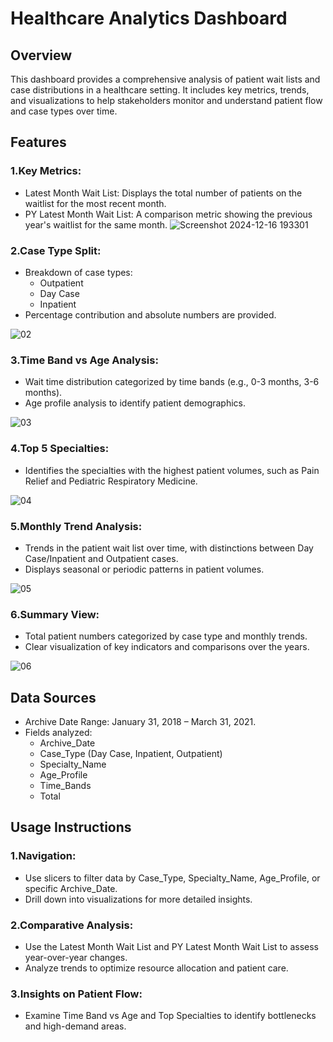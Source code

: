 # Healthcare Analytics Dashboard

## Overview

This dashboard provides a comprehensive analysis of patient wait lists and case distributions in a healthcare setting. It includes key metrics, trends, and visualizations to help stakeholders monitor and 
understand patient flow and case types over time.

## Features
### 1.Key Metrics:
- Latest Month Wait List: Displays the total number of patients on the waitlist for the most recent month.
- PY Latest Month Wait List: A comparison metric showing the previous year's waitlist for the same month.
![Screenshot 2024-12-16 193301](https://github.com/user-attachments/assets/e59e6cd2-e23e-406a-957f-0c656d25ac8a)
### 2.Case Type Split:
- Breakdown of case types:
   - Outpatient
   - Day Case
   - Inpatient
- Percentage contribution and absolute numbers are provided.

![02](https://github.com/user-attachments/assets/30d76adc-6841-4ced-b4a6-9340fac2f64a)

### 3.Time Band vs Age Analysis:
- Wait time distribution categorized by time bands (e.g., 0-3 months, 3-6 months).
- Age profile analysis to identify patient demographics.

![03](https://github.com/user-attachments/assets/820adf28-cbc8-4896-994d-89657584e4f9)
### 4.Top 5 Specialties:
- Identifies the specialties with the highest patient volumes, such as Pain Relief and Pediatric Respiratory Medicine.

![04](https://github.com/user-attachments/assets/480fe579-9a1f-427f-8149-0088f748da09)
### 5.Monthly Trend Analysis:
- Trends in the patient wait list over time, with distinctions between Day Case/Inpatient and Outpatient cases.
- Displays seasonal or periodic patterns in patient volumes.

![05](https://github.com/user-attachments/assets/5992dda1-5814-4bcb-83fb-575b12298543)
### 6.Summary View:
- Total patient numbers categorized by case type and monthly trends.
- Clear visualization of key indicators and comparisons over the years.

![06](https://github.com/user-attachments/assets/4666c259-060f-4276-b3f4-6d75c481a32b)


## Data Sources
- Archive Date Range: January 31, 2018 – March 31, 2021.
- Fields analyzed:
   - Archive_Date
   - Case_Type (Day Case, Inpatient, Outpatient)
   - Specialty_Name
   - Age_Profile
   - Time_Bands
   - Total

## Usage Instructions

### 1.Navigation:
- Use slicers to filter data by Case_Type, Specialty_Name, Age_Profile, or specific Archive_Date.
- Drill down into visualizations for more detailed insights.
### 2.Comparative Analysis:
- Use the Latest Month Wait List and PY Latest Month Wait List to assess year-over-year changes.
- Analyze trends to optimize resource allocation and patient care.
### 3.Insights on Patient Flow:
- Examine Time Band vs Age and Top Specialties to identify bottlenecks and high-demand areas.
